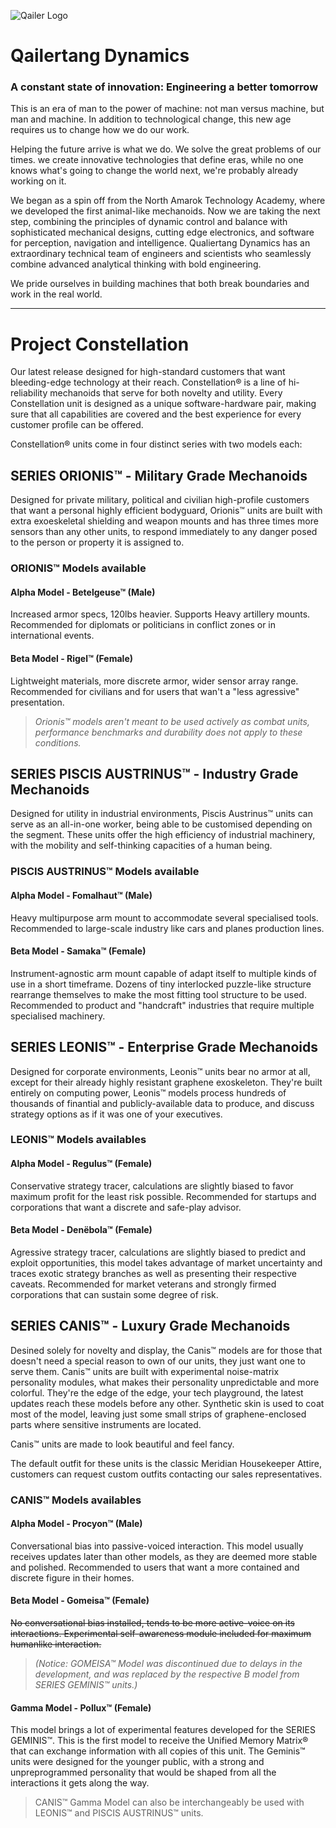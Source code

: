 
![Qailer Logo](https://media.discordapp.net/attachments/435196699259043851/474961471382749212/msRMDL5s4fs9c7OVbZwz8zq9gIKapAGHJZT2-QiIV35h-SSZf3D5G21mGcTwpliK9R4ry0xyfKmpbFPdXtAcQrXR2p4X9IPVSFl4.png?width=360&height=169)

# Qailertang Dynamics
### A constant state of innovation: Engineering a better tomorrow

This is an era of man to the power of machine: not man versus machine, but man and machine. In addition to technological change, this new age requires us to change how we do our work.

Helping the future arrive is what we do. We solve the great problems of our times. we create innovative technologies that define eras, while no one knows what's going to change the world next, we're probably already working on it.

We began as a spin off from the North Amarok Technology Academy, where we developed the first animal-like mechanoids. Now we are taking the next step, combining the principles of dynamic control and balance with sophisticated mechanical designs, cutting edge electronics, and software for perception, navigation and intelligence. Qualiertang Dynamics has an extraordinary technical team of engineers and scientists who seamlessly combine advanced analytical thinking with bold engineering.

We pride ourselves in building machines that both break boundaries and work in the real world.



---

# Project Constellation

Our latest release designed for high-standard customers that want bleeding-edge technology at their reach. Constellation® is a line of hi-reliability mechanoids that serve for both novelty and utility. Every Constellation unit is designed as a unique software-hardware pair, making sure that all capabilities are covered and the best experience for every customer profile can be offered.

Constellation® units come in four distinct series with two models each:


## SERIES ORIONIS™ - Military Grade Mechanoids

Designed for private military, political and civilian high-profile customers that want a personal highly efficient bodyguard, Orionis™ units are built with extra exoeskeletal shielding and weapon mounts and has three times more sensors than any other units, to respond immediately to any danger posed to the person or property it is assigned to.

### ORIONIS™ Models available
#### Alpha Model - Betelgeuse™ (Male)
Increased armor specs, 120lbs heavier. Supports Heavy artillery mounts. Recommended for diplomats or politicians in conflict zones or in international events.
#### Beta Model - Rigel™ (Female)
Lightweight materials, more discrete armor, wider sensor array range. Recommended for civilians and for users that wan't a "less agressive" presentation.

> *Orionis™ models aren't meant to be used actively as combat units, performance benchmarks and durability does not apply to these conditions.*


## SERIES PISCIS AUSTRINUS™ - Industry Grade Mechanoids

Designed for utility in industrial environments, Piscis Austrinus™ units can serve as an all-in-one worker, being able to be customised depending on the segment. These units offer the high efficiency of industrial machinery, with the mobility and self-thinking capacities of a human being.

### PISCIS AUSTRINUS™ Models available
#### Alpha Model - Fomalhaut™ (Male)
Heavy multipurpose arm mount to accommodate several specialised tools. Recommended to large-scale industry like cars and planes production lines.
#### Beta Model - Samaka™ (Female)
Instrument-agnostic arm mount capable of adapt itself to multiple kinds of use in a short timeframe. Dozens of tiny interlocked puzzle-like structure rearrange themselves to make the most fitting tool structure to be used. Recommended to product and "handcraft" industries that require multiple specialised machinery.


## SERIES LEONIS™ - Enterprise Grade Mechanoids

Designed for corporate environments, Leonis™ units bear no armor at all, except for their already highly resistant  graphene exoskeleton. They're built entirely on computing power, Leonis™ models process hundreds of thousands of finantial and publicly-available data to produce, and discuss strategy options as if it was one of your executives.

### LEONIS™ Models availables
#### Alpha Model - Regulus™ (Female)
Conservative strategy tracer, calculations are slightly biased to favor maximum profit for the least risk possible. Recommended for startups and corporations that want a discrete and safe-play advisor.
#### Beta Model - Denëbola™ (Female) 
Agressive strategy tracer, calculations are slightly biased to predict and exploit opportunities, this model takes advantage of market uncertainty and traces exotic strategy branches as well as presenting their respective caveats. Recommended for market veterans and strongly firmed corporations that can sustain some degree of risk.


## SERIES CANIS™ - Luxury Grade Mechanoids

Desined solely for novelty and display, the Canis™ models are for those that doesn't need a special reason to own of our units, they just want one to serve them. Canis™ units are built with experimental noise-matrix personality modules, what makes their personality unpredictable and more colorful. They're the edge of the edge, your tech playground, the latest updates reach these models before any other. Synthetic skin is used to coat most of the model, leaving just some small strips of graphene-enclosed parts where sensitive instruments are located. 

Canis™ units are made to look beautiful and feel fancy.

The default outfit for these units is the classic Meridian Housekeeper Attire, customers can request custom outfits contacting our sales representatives.

 ### CANIS™ Models availables
#### Alpha Model - Procyon™ (Male)
Conversational bias into passive-voiced interaction. This model usually receives updates later than other models, as they are deemed more stable and polished. Recommended to users that want a more contained and discrete figure in their homes.
#### Beta Model - Gomeisa™ (Female)
~~No conversational bias installed, tends to be more active-voice on its interactions. Experimental self-awareness module included for maximum humanlike interaction.~~

> *(Notice: GOMEISA™ Model was discontinued due to delays in the development, and was replaced by the respective B model from SERIES GEMINIS™ units.)*

#### Gamma Model - Pollux™ (Female)
This model brings a lot of experimental features developed for the SERIES GEMINIS™. This is the first model to receive the Unified Memory Matrix® that can exchange information with all copies of this unit. The Geminis™ units were designed for the younger public, with a strong and unpreprogrammed personality that would be shaped from all the interactions it gets along the way.

> CANIS™ Gamma Model can also be interchangeably be used with LEONIS™ and PISCIS AUSTRINUS™ units. 
